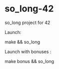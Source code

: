 # so_long-42
so_long project for 42

Launch:

make && so_long

Launch with bonuses :

make bonus && so_long
